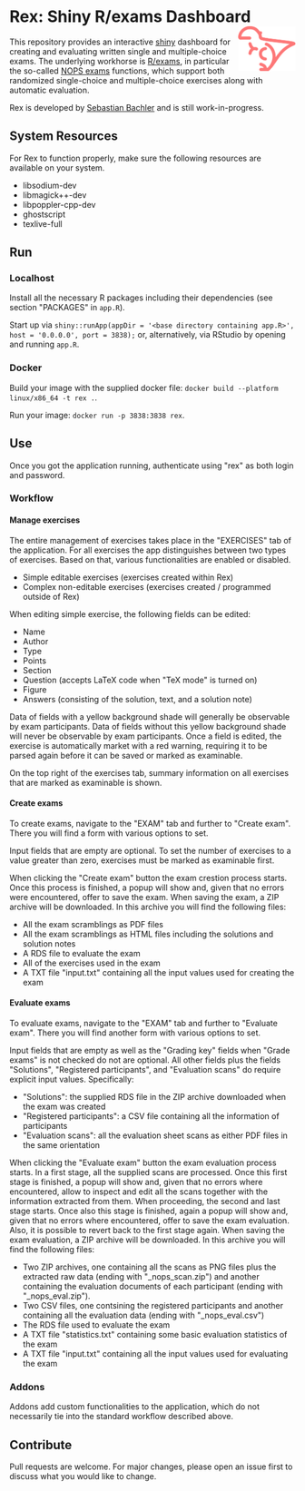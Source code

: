 # Rex: Shiny R/exams Dashboard <img src="https://raw.githubusercontent.com/guesswho1234/Rex/main/www/logo.svg" align="right" alt="Rex logo" width="20%" />

This repository provides an interactive [shiny](https://shiny.posit.co/) dashboard
for creating and evaluating written single and multiple-choice exams. The underlying workhorse
is [R/exams](https://www.R-exams.org/), in particular the so-called
[NOPS exams](https://www.R-exams.org/tutorials/exams2nops/) functions, which support both
randomized single-choice and multiple-choice exercises along with automatic evaluation.

Rex is developed by [Sebastian Bachler](https://www.uibk.ac.at/ibf/team/bachler.html.en)
and is still work-in-progress.

## System Resources

For Rex to function properly, make sure the following resources are available on your system. 

- libsodium-dev
- libmagick++-dev 
- libpoppler-cpp-dev
- ghostscript
- texlive-full

## Run

### Localhost

Install all the necessary R packages including their dependencies (see section "PACKAGES" in `app.R`). 

Start up via `shiny::runApp(appDir = '<base directory containing app.R>', host = '0.0.0.0', port = 3838);` or, alternatively, via RStudio by 
opening and running `app.R`.

### Docker

Build your image with the supplied docker file: `docker build --platform linux/x86_64 -t rex .`.

Run your image: `docker run -p 3838:3838 rex`.

## Use

Once you got the application running, authenticate using "rex" as both login and password.

### Workflow

#### Manage exercises

The entire management of exercises takes place in the "EXERCISES" tab of the application. For all exercises the app distinguishes between two types of exercises. Based on that, various functionalities are enabled or disabled.
- Simple editable exercises (exercises created within Rex) 
- Complex non-editable exercises (exercises created / programmed outside of Rex)

When editing simple exercise, the following fields can be edited:
- Name
- Author
- Type
- Points
- Section
- Question (accepts LaTeX code when "TeX mode" is turned on)
- Figure
- Answers (consisting of the solution, text, and a solution note)

Data of fields with a yellow background shade will generally be observable by exam participants. Data of fields without this yellow background shade will never be observable by exam participants.
Once a field is edited, the exercise is automatically market with a red warning, requiring it to be parsed again before it can be saved or marked as examinable.

On the top right of the exercises tab, summary information on all exercises that are marked as examinable is shown. 

#### Create exams

To create exams, navigate to the "EXAM" tab and further to "Create exam". There you will find a form with various options to set. 

Input fields that are empty are optional. To set the number of exercises to a value greater than zero, exercises must be marked as examinable first.

When clicking the "Create exam" button the exam crestion process starts. Once this process is finished, a popup will show and, given that no errors were encountered, offer to save the exam. When saving the exam, a ZIP archive will be downloaded. In this archive you will find the following files:
- All the exam scramblings as PDF files
- All the exam scramblings as HTML files including the solutions and solution notes
- A RDS file to evaluate the exam 
- All of the exercises used in the exam 
- A TXT file "input.txt" containing all the input values used for creating the exam

#### Evaluate exams

To evaluate exams, navigate to the "EXAM" tab and further to "Evaluate exam". There you will find another form with various options to set.

Input fields that are empty as well as the "Grading key" fields when "Grade exams" is not checked do not are optional. All other fields plus the fields "Solutions", "Registered participants", and "Evaluation scans" do require explicit input values. Specifically:
- "Solutions": the supplied RDS file in the ZIP archive downloaded when the exam was created
- "Registered participants": a CSV file containing all the information of participants
- "Evaluation scans": all the evaluation sheet scans as either PDF files in the same orientation

When clicking the "Evaluate exam" button the exam evaluation process starts. In a first stage, all the supplied scans are processed. Once this first stage is finished, a popup will show and, given that no errors where encountered, allow to inspect and edit all the scans together with the information extracted from them. When proceeding, the second and last stage starts. Once also this stage is finished, again a popup will show and, given that no errors where encountered, offer to save the exam evaluation. Also, it is possible to revert back to the first stage again. When saving the exam evaluation, a ZIP archive will be downloaded. In this archive you will find the following files:
- Two ZIP archives, one containing all the scans as PNG files plus the extracted raw data (ending with "_nops_scan.zip") and another containing the evaluation documents of each participant (ending with "_nops_eval.zip").
- Two CSV files, one contsining the registered participants and another containing all the evaluation data (ending with "_nops_eval.csv")
- The RDS file used to evaluate the exam
- A TXT file "statistics.txt" containing some basic evaluation statistics of the exam 
- A TXT file "input.txt" containing all the input values used for evaluating the exam

### Addons

Addons add custom functionalities to the application, which do not necessarily tie into the standard workflow described above.

## Contribute

Pull requests are welcome. For major changes, please open an issue first to discuss what 
you would like to change.

